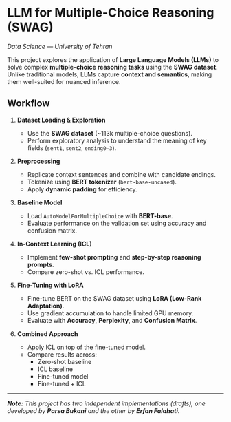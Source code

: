 ﻿
# LLM for Multiple-Choice Reasoning (SWAG)

_Data Science — University of Tehran_

This project explores the application of **Large Language Models (LLMs)** to solve complex **multiple-choice reasoning tasks** using the **SWAG dataset**.  
Unlike traditional models, LLMs capture **context and semantics**, making them well-suited for nuanced inference.

## Workflow

1. **Dataset Loading & Exploration**  
   - Use the **SWAG dataset** (~113k multiple-choice questions).  
   - Perform exploratory analysis to understand the meaning of key fields (`sent1`, `sent2`, `ending0–3`).  

2. **Preprocessing**  
   - Replicate context sentences and combine with candidate endings.  
   - Tokenize using **BERT tokenizer** (`bert-base-uncased`).  
   - Apply **dynamic padding** for efficiency.  

3. **Baseline Model**  
   - Load `AutoModelForMultipleChoice` with **BERT-base**.  
   - Evaluate performance on the validation set using accuracy and confusion matrix.  

4. **In-Context Learning (ICL)**  
   - Implement **few-shot prompting** and **step-by-step reasoning prompts**.  
   - Compare zero-shot vs. ICL performance.  

5. **Fine-Tuning with LoRA**  
   - Fine-tune BERT on the SWAG dataset using **LoRA (Low-Rank Adaptation)**.  
   - Use gradient accumulation to handle limited GPU memory.  
   - Evaluate with **Accuracy**, **Perplexity**, and **Confusion Matrix**.  

6. **Combined Approach**  
   - Apply ICL on top of the fine-tuned model.  
   - Compare results across:  
     - Zero-shot baseline  
     - ICL baseline  
     - Fine-tuned model  
     - Fine-tuned + ICL  

---

_**Note:** This project has two independent implementations (drafts), one developed by **Parsa Bukani** and the other by **Erfan Falahati**._

